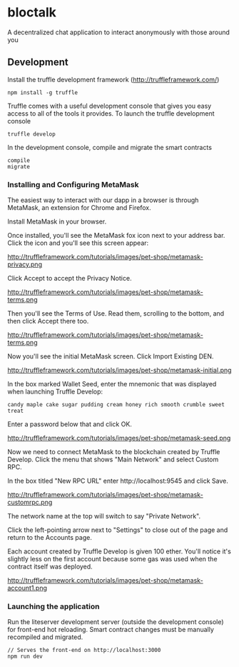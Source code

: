 # bloctalk
A decentralized chat application to interact anonymously with those around you

## Development
Install the truffle development framework (http://truffleframework.com/)

```npm install -g truffle```

Truffle comes with a useful development console that gives you easy access to all of the tools it provides. To launch the truffle development console

```truffle develop```

In the development console, compile and migrate the smart contracts 

```
compile
migrate
```

### Installing and Configuring MetaMask
The easiest way to interact with our dapp in a browser is through MetaMask, an extension for Chrome and Firefox.

Install MetaMask in your browser.

Once installed, you'll see the MetaMask fox icon next to your address bar. Click the icon and you'll see this screen appear:

http://truffleframework.com/tutorials/images/pet-shop/metamask-privacy.png

Click Accept to accept the Privacy Notice.

http://truffleframework.com/tutorials/images/pet-shop/metamask-terms.png

Then you'll see the Terms of Use. Read them, scrolling to the bottom, and then click Accept there too.

http://truffleframework.com/tutorials/images/pet-shop/metamask-terms.png

Now you'll see the initial MetaMask screen. Click Import Existing DEN.

http://truffleframework.com/tutorials/images/pet-shop/metamask-initial.png

In the box marked Wallet Seed, enter the mnemonic that was displayed when launching Truffle Develop:

```candy maple cake sugar pudding cream honey rich smooth crumble sweet treat```

Enter a password below that and click OK.

http://truffleframework.com/tutorials/images/pet-shop/metamask-seed.png

Now we need to connect MetaMask to the blockchain created by Truffle Develop. Click the menu that shows "Main Network" and select Custom RPC.

In the box titled "New RPC URL" enter http://localhost:9545 and click Save.

http://truffleframework.com/tutorials/images/pet-shop/metamask-customrpc.png

The network name at the top will switch to say "Private Network".

Click the left-pointing arrow next to "Settings" to close out of the page and return to the Accounts page.

Each account created by Truffle Develop is given 100 ether. You'll notice it's slightly less on the first account because some gas was used when the contract itself was deployed.

http://truffleframework.com/tutorials/images/pet-shop/metamask-account1.png

### Launching the application 

Run the liteserver development server (outside the development console) for front-end hot reloading. Smart contract changes must be manually recompiled and migrated.

```
// Serves the front-end on http://localhost:3000
npm run dev
```


